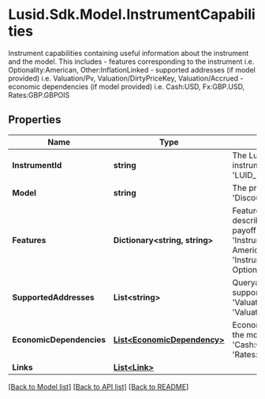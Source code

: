 # Lusid.Sdk.Model.InstrumentCapabilities
Instrument capabilities containing useful information about the instrument and the model. This includes  - features corresponding to the instrument i.e. Optionality:American, Other:InflationLinked  - supported addresses (if model provided) i.e. Valuation/Pv, Valuation/DirtyPriceKey, Valuation/Accrued  - economic dependencies (if model provided) i.e. Cash:USD, Fx:GBP.USD, Rates:GBP.GBPOIS

## Properties

Name | Type | Description | Notes
------------ | ------------- | ------------- | -------------
**InstrumentId** | **string** | The Lusid insturment id for the instrument e.g. &#39;LUID_00003D4X&#39;. | [optional] 
**Model** | **string** | The pricing model e.g. &#39;Discounting&#39;. | [optional] 
**Features** | **Dictionary&lt;string, string&gt;** | Features of the instrument describing its optionality, payoff type and more e.g. &#39;Instrument/Features/Exercise: American&#39;, &#39;Instrument/Features/Product: Option&#39; | [optional] 
**SupportedAddresses** | **List&lt;string&gt;** | Queryable addresses supported by the model, e.g. &#39;Valuation/Pv&#39;, &#39;Valuation/Accrued&#39;. | [optional] 
**EconomicDependencies** | [**List&lt;EconomicDependency&gt;**](EconomicDependency.md) | Economic dependencies for the model, e.g. &#39;Fx:GBP.USD&#39;, &#39;Cash:GBP&#39;, &#39;Rates:GBP.GBPOIS&#39;. | [optional] 
**Links** | [**List&lt;Link&gt;**](Link.md) |  | [optional] 

[[Back to Model list]](../README.md#documentation-for-models) [[Back to API list]](../README.md#documentation-for-api-endpoints) [[Back to README]](../README.md)

